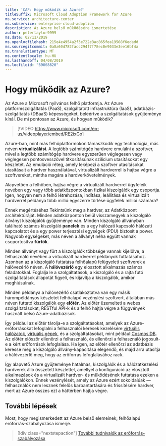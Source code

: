 ```yaml
---
title: 'CAF: Hogy működik az Azure?'
titleSuffix: Microsoft Cloud Adoption Framework for Azure
ms.service: architecture-center
ms.subservice: enterprise-cloud-adoption
description: Az Azure belső működésére ismertetése
author: petertaylor9999
ms.date: 02/11/2019
ms.openlocfilehash: 215e4e4954a2f3e722e3ac865fea19508f6edadd
ms.sourcegitcommit: 0a8a60d782facc294f7f78ec0e9033e3ee16bf4a
ms.translationtype: MT
ms.contentlocale: hu-HU
ms.lasthandoff: 04/08/2019
ms.locfileid: "59068820"
---
```

<!-- markdownlint-disable MD026 -->

# <a name="how-does-azure-work"></a>Hogy működik az Azure?

Az Azure a Microsoft nyilvános felhő platformja. Az Azure platformszolgáltatás (PaaS), szolgáltatott infrastruktúra (IaaS), adatbázis-szolgáltatás (DBaaS) képességeket, beleértve a szolgáltatások gyűjteménye kínál. De mi pontosan az Azure, és hogyan működik?

<!-- markdownlint-disable MD034 -->

> [!VIDEO https://www.microsoft.com/en-us/videoplayer/embed/RE2ixGo]

<!-- markdownlint-enable MD034 -->

Azure-ban, mint más felhőplatformokon támaszkodik egy technológia, más néven **virtualizálási**. A legtöbb számítógép hardvere emulálni a szoftver, mivel a legtöbb számítógép hardvere egyszerűen véglegesen vagy véglegesen pontosvesszővel titkosításúnak szilícium utasításokat egy készletét. Az emuláció réteg, amely leképezi a szoftver utasításokat utasításait a hardver használatával, virtualizált hardverrel is hajtsa végre a szoftvereket, mintha magára a hardverkövetelmények.

Alapvetően a felhőben, hajtsa végre a virtualizált hardverrel ügyfeleik nevében egy vagy több adatközpontokban fizikai kiszolgálók egy csoportja. Igen, hogyan nem a felhő létrehozása, indítása, leállítása és virtualizált hardverrel példánya több millió egyszerre törlése ügyfelek milliói számára?

Ennek megértéséhez Tekintsünk meg a hardver, az Adatközpont architektúráját.  Minden adatközponton belül visszamegyek a kiszolgáló állványt kiszolgálók gyűjteménye van. Minden kiszolgáló állványban található számos kiszolgáló **panelek** és a egy hálózati kapcsoló hálózati kapcsolatot és a egy power terjesztési egységek (PDU) biztosít a power. Nagyobb egységeket, más néven a állványt néha együtt vannak csoportosítva **fürtök**.

Minden állványt vagy fürt a kiszolgálók többsége vannak kijelölve, a felhasználó nevében a virtualizált hardverrel példányok futtatásához. Azonban az a kiszolgáló futtatása felhőalapú felügyeleti szoftverek a hálóvezérlő néven. A **hálóvezérlő** egy elosztott alkalmazás számos feladatokkal. Foglalja le a szolgáltatások, a kiszolgáló és a rajta futó szolgáltatások állapotát figyeli, és kijavítja a kiszolgálók, amikor meghiúsulnak.

Minden példánya a hálóvezérlő csatlakoztatva van egy másik hárompéldányos készletet felhőalapú vezénylési szoftvert, általában más néven futtató kiszolgálók egy **előtér**. Az előtér üzemelteti a webes szolgáltatásokat, RESTful API-k és a felhő hajtja végre a függvények használt belső Azure-adatbázisok.

Így például az előtér tárolja-e a szolgáltatásokat, amelyek az Azure-erőforrásokat lefoglalni a felhasználói kérések kezelésére [virtuális hálózatok](/azure/virtual-network/virtual-networks-overview), [virtuális gépek](/azure/virtual-machines), és a szolgáltatásokat, mint például [Cosmos DB](/azure/cosmos-db/introduction). Az előtér először ellenőrzi a felhasználó, és ellenőrzi a felhasználó jogosult-e a kért erőforrások lefoglalása. Ha igen, az előtér ellenőrzi az adatbázis keresse meg a kiszolgáló állvány-kapacitása elegendő, és majd arra utasítja a hálóvezérlő meg, hogy az erőforrás lefoglalásához rack.

Így alapvető Azure gyűjteménye hatalmas, kiszolgálók és a hálózatkezelési hardverek álló összetett készlettel, amellyel a konfiguráció az elosztott alkalmazások és a virtualizált hardver- és működésének futtatása ezeken a kiszolgálókon. Ennek vezénylését, amely az Azure ezért sokoldalúak &mdash; felhasználók nem lesznek felelős karbantartására és frissítésére hardver, mert az Azure összes ezt a háttérben hajtja végre.

## <a name="next-steps"></a>További lépések

Most, hogy megismerkedett az Azure belső elemeinek, felhőalapú erőforrás-szabályozása ismerje.

> [!div class="nextstepaction"]
> [További tudnivalók az erőforrás-szabályozása](what-is-governance.md)

<!-- Links -->

[docs-add-users-to-aad]: /azure/active-directory/add-users-azure-active-directory?toc=/azure/architecture/cloud-adoption-guide/toc.json
